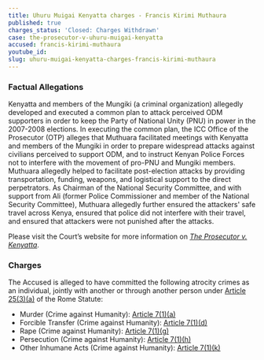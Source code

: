 ```yaml
---
title: Uhuru Muigai Kenyatta charges - Francis Kirimi Muthaura
published: true
charges_status: 'Closed: Charges Withdrawn'
case: the-prosecutor-v-uhuru-muigai-kenyatta
accused: francis-kirimi-muthaura
youtube_id:
slug: uhuru-muigai-kenyatta-charges-francis-kirimi-muthaura
---
```



### Factual Allegations

Kenyatta and members of the Mungiki (a criminal organization) allegedly developed and executed a common plan to attack perceived ODM supporters in order to keep the Party of National Unity (PNU) in power in the 2007-2008 elections. In executing the common plan, the ICC Office of the Prosecutor (OTP) alleges that Muthuara facilitated meetings with Kenyatta and members of the Mungiki in order to prepare widespread attacks against civilians perceived to support ODM, and to instruct Kenyan Police Forces not to interfere with the movement of pro-PNU and Mungiki members. Muthuara allegedly helped to facilitate post-election attacks by providing transportation, funding, weapons, and logistical support to the direct perpetrators. As Chairman of the National Security Committee, and with support from Ali (former Police Commissioner and member of the National Security Committee), Muthuara allegedly further ensured the attackers' safe travel across Kenya, ensured that police did not interfere with their travel, and ensured that attackers were not punished after the attacks.

Please visit the Court’s website for more information on *[The Prosecutor v. Kenyatta](https://www.icc-cpi.int/kenya/kenyatta)*.

### Charges

The Accused is alleged to have committed the following atrocity crimes as an individual, jointly with another or through another person under&nbsp;[Article 25(3)(a)](http://www.casematrixnetwork.org/case-m/klamberg-commentary/rome-statute/#c1198) of the Rome Statute:

* Murder (Crime against Humanity):&nbsp;[Article 7(1)(a)](http://www.casematrixnetwork.org/cmn-knowledge-hub/klamberg-commentary/elements-of-crime/#c2286)
* Forcible Transfer (Crime against Humanity):&nbsp;[Article 7(1)(d)](http://www.casematrixnetwork.org/cmn-knowledge-hub/klamberg-commentary/elements-of-crime/#c2289)
* Rape (Crime against Humanity):&nbsp;[Article 7(1)(g)](http://www.casematrixnetwork.org/cmn-knowledge-hub/klamberg-commentary/elements-of-crime/#c2292)
* Persecution (Crime against Humanity):&nbsp;[Article 7(1)(h)](http://www.casematrixnetwork.org/cmn-knowledge-hub/klamberg-commentary/elements-of-crime/#c2298)
* Other Inhumane Acts (Crime against Humanity):&nbsp;[Article 7(1)(k)](http://www.casematrixnetwork.org/cmn-knowledge-hub/klamberg-commentary/elements-of-crime/#c2301)